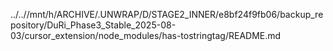 ../..//mnt/h/ARCHIVE/.UNWRAP/D/STAGE2_INNER/e8bf24f9fb06/backup_repository/DuRi_Phase3_Stable_2025-08-03/cursor_extension/node_modules/has-tostringtag/README.md